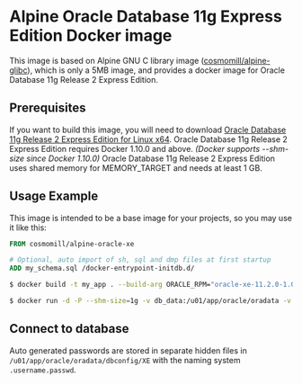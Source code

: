 Alpine Oracle Database 11g Express Edition Docker image
=======================================================

This image is based on Alpine GNU C library image ([cosmomill/alpine-glibc](https://hub.docker.com/r/cosmomill/alpine-glibc/)), which is only a 5MB image, and provides a docker image for Oracle Database 11g Release 2 Express Edition.

Prerequisites
-------------

If you want to build this image, you will need to download [Oracle Database 11g Release 2 Express Edition for Linux x64](http://www.oracle.com/technetwork/database/database-technologies/express-edition/downloads/index.html).
Oracle Database 11g Release 2 Express Edition requires Docker 1.10.0 and above. *(Docker supports --shm-size since Docker 1.10.0)*
Oracle Database 11g Release 2 Express Edition uses shared memory for MEMORY_TARGET and needs at least 1 GB.

Usage Example
-------------

This image is intended to be a base image for your projects, so you may use it like this:

```Dockerfile
FROM cosmomill/alpine-oracle-xe

# Optional, auto import of sh, sql and dmp files at first startup
ADD my_schema.sql /docker-entrypoint-initdb.d/
```

```sh
$ docker build -t my_app . --build-arg ORACLE_RPM="oracle-xe-11.2.0-1.0.x86_64.rpm.zip"
```

```sh
$ docker run -d -P --shm-size=1g -v db_data:/u01/app/oracle/oradata -v apex_images:/u01/app/oracle/product/11.2.0/xe/apex/images -p 1521:1521 -p 8080:8080 my_app
```

Connect to database
-------------------

Auto generated passwords are stored in separate hidden files in ```/u01/app/oracle/oradata/dbconfig/XE``` with the naming system ```.username.passwd```.
